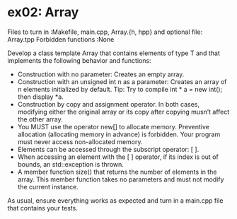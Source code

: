 # ex02: Array
Files to turn in :Makefile, main.cpp, Array.{h, hpp}
and optional file: Array.tpp
Forbidden functions :None

Develop a class template Array that contains elements of type T
and that implements the following behavior and functions:

- Construction with no parameter: Creates an empty array.
- Construction with an unsigned int n as a parameter:
    Creates an array of n elements initialized by default.
    Tip: Try to compile int * a = new int(); then display *a.
- Construction by copy and assignment operator. In both cases, modifying either the
    original array or its copy after copying musn’t affect the other array.
- You MUST use the operator new[] to allocate memory.
    Preventive allocation (allocating memory in advance) is forbidden.
    Your program must never access non-allocated memory.
- Elements can be accessed through the subscript operator: [ ].
- When accessing an element with the [ ] operator,
    if its index is out of bounds, an std::exception is thrown.
- A member function size() that returns the number of elements in the array.
    This member function takes no parameters and must not modify the current instance.

As usual, ensure everything works as expected and turn in a main.cpp file that contains your tests.
